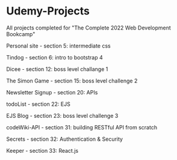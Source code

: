 # Udemy-Projects
 All projects completed for "The Complete 2022 Web Development Bookcamp"

Personal site - section 5: intermediate css

Tindog - section 6: intro to bootstrap 4

Dicee - section 12: boss level challange 1

The Simon Game - section 15: boss level challenge 2

Newsletter Signup - section 20: APIs

todoList - section 22: EJS

EJS Blog - section 23: boss level challenge 3

codeWiki-API - section 31: building RESTful API from scratch

Secrets - section 32: Authentication & Security

Keeper - section 33: React.js



